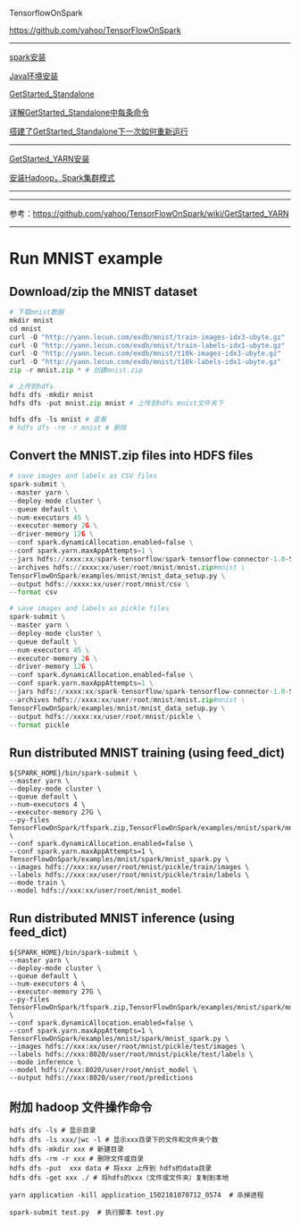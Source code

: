 TensorflowOnSpark

https://github.com/yahoo/TensorFlowOnSpark


----------
[spark安装](http://note.youdao.com/noteshare?id=d94a999bfe47d69565bbf534e9c63b24&sub=49956E302FD4483B95B8F5A9B00B583D)

[Java环境安装](http://note.youdao.com/noteshare?id=e67f43951d087da41fff6f2a89d3d506&sub=F8F76D03C1F444A7B77B08924F0D6CF5)

[GetStarted_Standalone](http://note.youdao.com/noteshare?id=cde5920f70ff3b90198818c4ca4aa971&sub=DDA97C510B1C4C88B620837068D5C516)

[详解GetStarted_Standalone中每条命令](http://note.youdao.com/noteshare?id=e7d5d36027f15ee3544a48cb4cd7aa27&sub=400FA23EA12E45119DB73C58B3743BD5)

[搭建了GetStarted_Standalone下一次如何重新运行](http://note.youdao.com/noteshare?id=5c8438e4d3f3b29b4d95b68a77225d4b&sub=EE43AE378B7E459EA4C67989D3CF6939)


----------
[GetStarted_YARN安装](http://note.youdao.com/noteshare?id=9ae6faea6fec098a2e6be6d5e12121e3&sub=79606510D055480B9FAA2C685B3D8EB3)

[安装Hadoop，Spark集群模式](http://note.youdao.com/noteshare?id=9074963d546e5a909ac71c072c4bd897&sub=8CED024D1BC74A238B7B8970256BF098)

----------
----------

参考：https://github.com/yahoo/TensorFlowOnSpark/wiki/GetStarted_YARN

----------


# Run MNIST example
## Download/zip the MNIST dataset
```python
# 下载mnist数据
mkdir mnist
cd mnist
curl -O "http://yann.lecun.com/exdb/mnist/train-images-idx3-ubyte.gz"
curl -O "http://yann.lecun.com/exdb/mnist/train-labels-idx1-ubyte.gz"
curl -O "http://yann.lecun.com/exdb/mnist/t10k-images-idx3-ubyte.gz"
curl -O "http://yann.lecun.com/exdb/mnist/t10k-labels-idx1-ubyte.gz"
zip -r mnist.zip * # 创建mnist.zip

# 上传到hdfs
hdfs dfs -mkdir mnist
hdfs dfs -put mnist.zip mnist # 上传到hdfs mnist文件夹下

hdfs dfs -ls mnist # 查看
# hdfs dfs -rm -r mnist # 删除
```

## Convert the MNIST.zip files into HDFS files

```python
# save images and labels as CSV files
spark-submit \
--master yarn \
--deploy-mode cluster \
--queue default \
--num-executors 45 \
--executor-memory 2G \
--driver-memory 12G \
--conf spark.dynamicAllocation.enabled=false \
--conf spark.yarn.maxAppAttempts=1 \
--jars hdfs://xxxx:xx/spark-tensorflow/spark-tensorflow-connector-1.0-SNAPSHOT.jar \
--archives hdfs://xxxx:xx/user/root/mnist/mnist.zip#mnist \
TensorFlowOnSpark/examples/mnist/mnist_data_setup.py \
--output hdfs://xxxx:xx/user/root/mnist/csv \
--format csv

# save images and labels as pickle files
spark-submit \
--master yarn \
--deploy-mode cluster \
--queue default \
--num-executors 45 \
--executor-memory 2G \
--driver-memory 12G \
--conf spark.dynamicAllocation.enabled=false \
--conf spark.yarn.maxAppAttempts=1 \
--jars hdfs://xxxx:xx/spark-tensorflow/spark-tensorflow-connector-1.0-SNAPSHOT.jar \
--archives hdfs://xxxx:xx/user/root/mnist/mnist.zip#mnist \
TensorFlowOnSpark/examples/mnist/mnist_data_setup.py \
--output hdfs://xxxx:xx/user/root/mnist/pickle \
--format pickle 


```

## Run distributed MNIST training (using feed_dict)

```
${SPARK_HOME}/bin/spark-submit \
--master yarn \
--deploy-mode cluster \
--queue default \
--num-executors 4 \
--executor-memory 27G \
--py-files TensorFlowOnSpark/tfspark.zip,TensorFlowOnSpark/examples/mnist/spark/mnist_dist.py \
--conf spark.dynamicAllocation.enabled=false \
--conf spark.yarn.maxAppAttempts=1 \
TensorFlowOnSpark/examples/mnist/spark/mnist_spark.py \
--images hdfs://xxx:xx/user/root/mnist/pickle/train/images \
--labels hdfs://xxx:xx/user/root/mnist/pickle/train/labels \
--mode train \
--model hdfs://xxx:xx/user/root/mnist_model
```

## Run distributed MNIST inference (using feed_dict)
```
${SPARK_HOME}/bin/spark-submit \
--master yarn \
--deploy-mode cluster \
--queue default \
--num-executors 4 \
--executor-memory 27G \
--py-files TensorFlowOnSpark/tfspark.zip,TensorFlowOnSpark/examples/mnist/spark/mnist_dist.py \
--conf spark.dynamicAllocation.enabled=false \
--conf spark.yarn.maxAppAttempts=1 \
TensorFlowOnSpark/examples/mnist/spark/mnist_spark.py \
--images hdfs://xxx:xx/user/root/mnist/pickle/test/images \
--labels hdfs://xxx:8020/user/root/mnist/pickle/test/labels \
--mode inference \
--model hdfs://xxx:8020/user/root/mnist_model \
--output hdfs://xxx:8020/user/root/predictions
```

## 附加 hadoop 文件操作命令

```
hdfs dfs -ls # 显示目录
hdfs dfs -ls xxx/|wc -l # 显示xxx目录下的文件和文件夹个数
hdfs dfs -mkdir xxx # 新建目录
hdfs dfs -rm -r xxx # 删除文件或目录
hdfs dfs -put  xxx data # 将xxx 上传到 hdfs的data目录
hdfs dfs -get xxx ./ # 将hdfs的xxx（文件或文件夹）复制到本地

yarn application -kill application_1502181070712_0574  # 杀掉进程

spark-submit test.py  # 执行脚本 test.py
```
